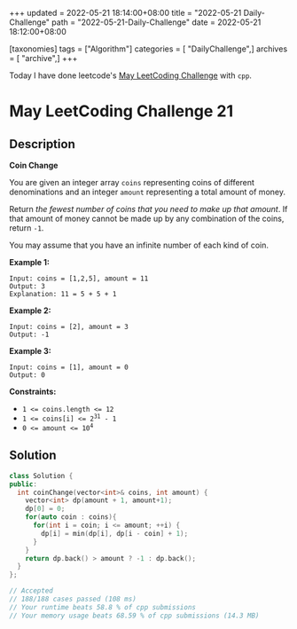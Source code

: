 +++
updated = 2022-05-21 18:14:00+08:00
title = "2022-05-21 Daily-Challenge"
path = "2022-05-21-Daily-Challenge"
date = 2022-05-21 18:12:00+08:00

[taxonomies]
tags = ["Algorithm"]
categories = [ "DailyChallenge",]
archives = [ "archive",]
+++

Today I have done leetcode's [May LeetCoding Challenge](https://leetcode.com/problems/coin-change/) with `cpp`.

<!-- more -->

# May LeetCoding Challenge 21

## Description

**Coin Change**

You are given an integer array `coins` representing coins of different denominations and an integer `amount` representing a total amount of money.

Return *the fewest number of coins that you need to make up that amount*. If that amount of money cannot be made up by any combination of the coins, return `-1`.

You may assume that you have an infinite number of each kind of coin.

 

**Example 1:**

```
Input: coins = [1,2,5], amount = 11
Output: 3
Explanation: 11 = 5 + 5 + 1
```

**Example 2:**

```
Input: coins = [2], amount = 3
Output: -1
```

**Example 3:**

```
Input: coins = [1], amount = 0
Output: 0
```

 

**Constraints:**

<ul>
	<li><code>1 &lt;= coins.length &lt;= 12</code></li>
	<li><code>1 &lt;= coins[i] &lt;= 2<sup>31</sup> - 1</code></li>
	<li><code>0 &lt;= amount &lt;= 10<sup>4</sup></code></li>
</ul>

## Solution

``` cpp
class Solution {
public:
  int coinChange(vector<int>& coins, int amount) {
    vector<int> dp(amount + 1, amount+1);
    dp[0] = 0;
    for(auto coin : coins){
      for(int i = coin; i <= amount; ++i) {
        dp[i] = min(dp[i], dp[i - coin] + 1);
      }
    }
    return dp.back() > amount ? -1 : dp.back();
  }
};

// Accepted
// 188/188 cases passed (108 ms)
// Your runtime beats 58.8 % of cpp submissions
// Your memory usage beats 68.59 % of cpp submissions (14.3 MB)
```
